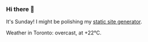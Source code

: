 ### Hi there :wave:

It's Sunday! I might be polishing my [static site generator](https://github.com/bewuethr/pandoc-bash-blog).

Weather in Toronto: overcast, at +22°C.
